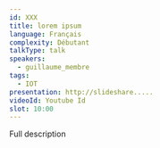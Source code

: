 ```yaml
---
id: XXX
title: lorem ipsum
language: Français
complexity: Débutant
talkType: talk
speakers:
  - guillaume_membre
tags:
  - IOT
presentation: http://slideshare.....
videoId: Youtube Id
slot: 10:00
---
```


Full description